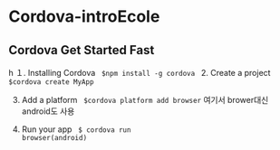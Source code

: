 # Cordova-introEcole

<h2>Cordova Get Started Fast</h2>h
１. Installing Cordova
<code> $npm install -g cordova </code>
2. Create a project
<code> $cordova create MyApp</code>

3. Add a platform
<code> $cordova platform add browser</code>
여기서 brower대신 android도 사용

4. Run your app
<code> $ cordova run browser(android)</code>
